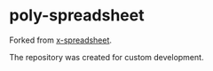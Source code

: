 # poly-spreadsheet

Forked from [x-spreadsheet](https://github.com/myliang/x-spreadsheet).

The repository was created for custom development.
